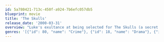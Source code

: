 ```yaml
---
id: 5a780421-713c-450f-a924-7b6efc057db5
blueprint: movie
title: 'The Skulls'
release_date: '2000-03-31'
overview: "Luke's exultance at being selected for The Skulls (a secret society bred within the walls of a prominent Ivy League Campus) is soon overshadowed when he realises that all is 'not well in Wonderland'. For The Skulls is a breeding ground for the future powerful and elite. It's not only a far cry from his working class background, but it also hallows its own deep and dark secrets."
genres: '[{"id": 80, "name": "Crime"}, {"id": 18, "name": "Drama"}, {"id": 53, "name": "Thriller"}]'
---
```

